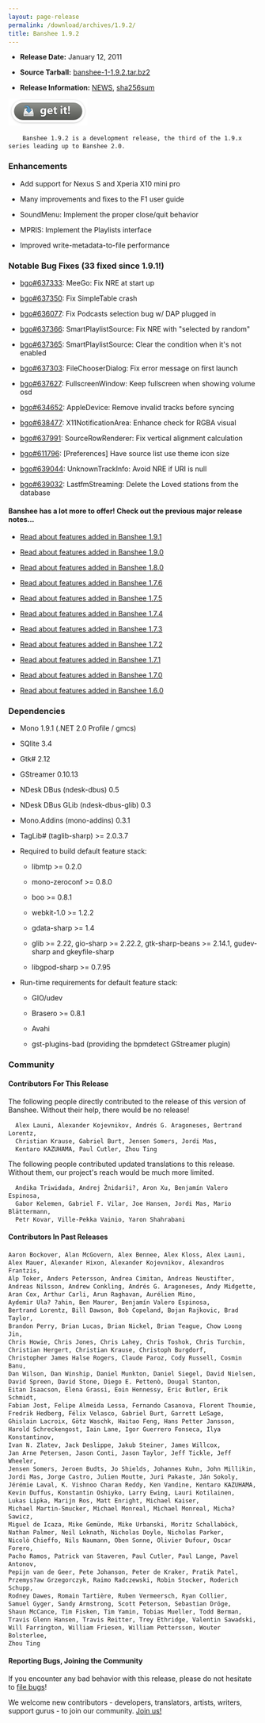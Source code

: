 ```yaml
---
layout: page-release
permalink: /download/archives/1.9.2/
title: Banshee 1.9.2
---
```



	
  * **Release Date:** January 12, 2011

	
  * **Source Tarball:** [banshee-1-1.9.2.tar.bz2](http://download.banshee-project.org/banshee/unstable/1.9.2/banshee-1-1.9.2.tar.bz2)

	
  * **Release Information:**
[NEWS](http://download.banshee-project.org/banshee/unstable/1.9.2/banshee-1-1.9.2.news),
[sha256sum](http://download.banshee-project.org/banshee/unstable/1.9.2/banshee-1-1.9.2.sha256sum)




[![Download Now](/images/download-button.png)](/download)






        Banshee 1.9.2 is a development release, the third of the 1.9.x series leading up to Banshee 2.0.







### Enhancements





    

      
  * Add support for Nexus S and Xperia X10 mini pro
      
  * Many improvements and fixes to the F1 user guide
      
  * SoundMenu: Implement the proper close/quit behavior
      
  * MPRIS: Implement the Playlists interface
      
  * Improved write-metadata-to-file performance

    




### Notable Bug Fixes (33 fixed since 1.9.1!)





    
      
  * [bgo#637333](http://bugzilla.gnome.org/show_bug.cgi?id=637333): MeeGo: Fix NRE at start up
      
  * [bgo#637350](http://bugzilla.gnome.org/show_bug.cgi?id=637350): Fix SimpleTable crash
      
  * [bgo#636077](http://bugzilla.gnome.org/show_bug.cgi?id=636077): Fix Podcasts selection bug w/ DAP plugged in
      
  * [bgo#637366](http://bugzilla.gnome.org/show_bug.cgi?id=637366): SmartPlaylistSource: Fix NRE with "selected by random"
      
  * [bgo#637365](http://bugzilla.gnome.org/show_bug.cgi?id=637365): SmartPlaylistSource: Clear the condition when it's not enabled
      
  * [bgo#637303](http://bugzilla.gnome.org/show_bug.cgi?id=637303): FileChooserDialog: Fix error message on first launch
      
  * [bgo#637627](http://bugzilla.gnome.org/show_bug.cgi?id=637627): FullscreenWindow: Keep fullscreen when showing volume osd
      
  * [bgo#634652](http://bugzilla.gnome.org/show_bug.cgi?id=634652): AppleDevice: Remove invalid tracks before syncing
      
  * [bgo#638477](http://bugzilla.gnome.org/show_bug.cgi?id=638477): X11NotificationArea: Enhance check for RGBA visual
      
  * [bgo#637991](http://bugzilla.gnome.org/show_bug.cgi?id=637991): SourceRowRenderer: Fix vertical alignment calculation
      
  * [bgo#611796](http://bugzilla.gnome.org/show_bug.cgi?id=611796): [Preferences] Have source list use theme icon size
      
  * [bgo#639044](http://bugzilla.gnome.org/show_bug.cgi?id=639044): UnknownTrackInfo: Avoid NRE if URI is null
      
  * [bgo#639032](http://bugzilla.gnome.org/show_bug.cgi?id=639032): LastfmStreaming: Delete the Loved stations from the database






#### Banshee has a lot more to offer! Check out the previous major release notes...





	
  * [Read about features added in Banshee 1.9.1](/download/archives/1.8.0)

	
  * [Read about features added in Banshee 1.9.0](/download/archives/1.8.0)

	
  * [Read about features added in Banshee 1.8.0](/download/archives/1.8.0)

	
  * [Read about features added in Banshee 1.7.6](/download/archives/1.7.6)

	
  * [Read about features added in Banshee 1.7.5](/download/archives/1.7.5)

	
  * [Read about features added in Banshee 1.7.4](/download/archives/1.7.4)

	
  * [Read about features added in Banshee 1.7.3](/download/archives/1.7.3)

	
  * [Read about features added in Banshee 1.7.2](/download/archives/1.7.2)

	
  * [Read about features added in Banshee 1.7.1](/download/archives/1.7.1)

	
  * [Read about features added in Banshee 1.7.0](/download/archives/1.7.0)

	
  * [Read about features added in Banshee 1.6.0](/download/archives/1.6.0)




### Dependencies





	
  * Mono 1.9.1 (.NET 2.0 Profile / gmcs)

	
  * SQlite 3.4

	
  * Gtk# 2.12

	
  * GStreamer 0.10.13

	
  * NDesk DBus (ndesk-dbus) 0.5

	
  * NDesk DBus GLib (ndesk-dbus-glib) 0.3

	
  * Mono.Addins (mono-addins) 0.3.1

	
  * TagLib# (taglib-sharp) >= 2.0.3.7

	
  * Required to build default feature stack:

	
    * libmtp >= 0.2.0

	
    * mono-zeroconf >= 0.8.0

	
    * boo >= 0.8.1

    
    * webkit-1.0 >= 1.2.2

    
    * gdata-sharp >= 1.4

    
    * glib >= 2.22, gio-sharp >= 2.22.2, gtk-sharp-beans >= 2.14.1, gudev-sharp and gkeyfile-sharp

    
    * libgpod-sharp >= 0.7.95




	
  * Run-time requirements for default feature stack:

	
    * GIO/udev

    
    * Brasero >= 0.8.1

	
    * Avahi

    
    * gst-plugins-bad (providing the bpmdetect GStreamer plugin)







### Community





#### Contributors For This Release


The following people directly contributed to the release of this version of Banshee. Without their help, there would be no release!


> 
    

      Alex Launi, Alexander Kojevnikov, Andrés G. Aragoneses, Bertrand Lorentz,
      Christian Krause, Gabriel Burt, Jensen Somers, Jordi Mas,
      Kentaro KAZUHAMA, Paul Cutler, Zhou Ting

    



The following people contributed updated translations to this release.    Without them, our project's reach would be much more limited.


> 
    

      Andika Triwidada, Andrej Žnidarši?, Aron Xu, Benjamín Valero Espinosa,
      Gabor Kelemen, Gabriel F. Vilar, Joe Hansen, Jordi Mas, Mario Blättermann,
      Petr Kovar, Ville-Pekka Vainio, Yaron Shahrabani







#### Contributors In Past Releases




> 
    
    Aaron Bockover, Alan McGovern, Alex Bennee, Alex Kloss, Alex Launi,
    Alex Mauer, Alexander Hixon, Alexander Kojevnikov, Alexandros Frantzis,
    Alp Toker, Anders Petersson, Andrea Cimitan, Andreas Neustifter,
    Andreas Nilsson, Andrew Conkling, Andrés G. Aragoneses, Andy Midgette,
    Aran Cox, Arthur Carli, Arun Raghavan, Aurélien Mino,
    Aydemir Ula? ?ahin, Ben Maurer, Benjamín Valero Espinosa,
    Bertrand Lorentz, Bill Dawson, Bob Copeland, Bojan Rajkovic, Brad Taylor,
    Brandon Perry, Brian Lucas, Brian Nickel, Brian Teague, Chow Loong Jin,
    Chris Howie, Chris Jones, Chris Lahey, Chris Toshok, Chris Turchin,
    Christian Hergert, Christian Krause, Christoph Burgdorf,
    Christopher James Halse Rogers, Claude Paroz, Cody Russell, Cosmin Banu,
    Dan Wilson, Dan Winship, Daniel Munkton, Daniel Siegel, David Nielsen,
    David Spreen, David Stone, Diego E. Pettenò, Dougal Stanton,
    Eitan Isaacson, Elena Grassi, Eoin Hennessy, Eric Butler, Erik Schmidt,
    Fabian Jost, Felipe Almeida Lessa, Fernando Casanova, Florent Thoumie,
    Fredrik Hedberg, Félix Velasco, Gabriel Burt, Garrett LeSage,
    Ghislain Lacroix, Götz Waschk, Haitao Feng, Hans Petter Jansson,
    Harold Schreckengost, Iain Lane, Igor Guerrero Fonseca, Ilya Konstantinov,
    Ivan N. Zlatev, Jack Deslippe, Jakub Steiner, James Willcox,
    Jan Arne Petersen, Jason Conti, Jason Taylor, Jeff Tickle, Jeff Wheeler,
    Jensen Somers, Jeroen Budts, Jo Shields, Johannes Kuhn, John Millikin,
    Jordi Mas, Jorge Castro, Julien Moutte, Juri Pakaste, Ján Sokoly,
    Jérémie Laval, K. Vishnoo Charan Reddy, Ken Vandine, Kentaro KAZUHAMA,
    Kevin Duffus, Konstantin Oshiyko, Larry Ewing, Lauri Kotilainen,
    Lukas Lipka, Marijn Ros, Matt Enright, Michael Kaiser,
    Michael Martin-Smucker, Michael Monreal, Michael Monreal, Micha? Sawicz,
    Miguel de Icaza, Mike Gemünde, Mike Urbanski, Moritz Schallaböck,
    Nathan Palmer, Neil Loknath, Nicholas Doyle, Nicholas Parker,
    Nicolò Chieffo, Nils Naumann, Oben Sonne, Olivier Dufour, Oscar Forero,
    Pacho Ramos, Patrick van Staveren, Paul Cutler, Paul Lange, Pavel Antonov,
    Pepijn van de Geer, Pete Johanson, Peter de Kraker, Pratik Patel,
    Przemys?aw Grzegorczyk, Raimo Radczewski, Robin Stocker, Roderich Schupp,
    Rodney Dawes, Romain Tartière, Ruben Vermeersch, Ryan Collier,
    Samuel Gyger, Sandy Armstrong, Scott Peterson, Sebastian Dröge,
    Shaun McCance, Tim Fisken, Tim Yamin, Tobias Mueller, Todd Berman,
    Travis Glenn Hansen, Travis Reitter, Trey Ethridge, Valentin Sawadski,
    Will Farrington, William Friesen, William Pettersson, Wouter Bolsterlee,
    Zhou Ting






#### Reporting Bugs, Joining the Community


If you encounter any bad behavior with this release, please do not hesitate to [file bugs](/contribute/file-bugs/)!

We welcome new contributors - developers, translators, artists, writers, support gurus - to join our community.  [Join us!](/contribute)

